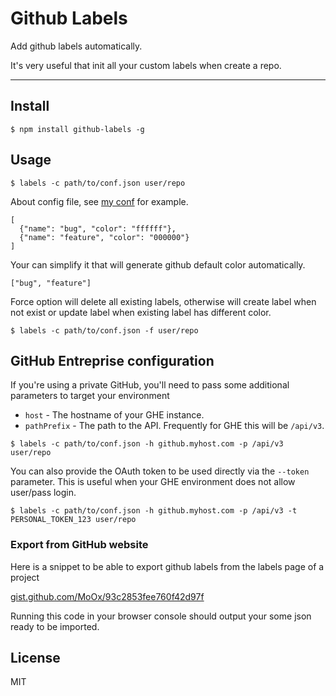 # Github Labels

Add github labels automatically.

It's very useful that init all your custom labels when create a repo.

---

## Install

```
$ npm install github-labels -g
```

## Usage

```
$ labels -c path/to/conf.json user/repo
```

About config file, see [my conf](https://gist.github.com/popomore/8ef8ad0573c97081da22dca1cc84173e) for example.

```
[
  {"name": "bug", "color": "ffffff"},
  {"name": "feature", "color": "000000"}
]
```

Your can simplify it that will generate github default color automatically.

```
["bug", "feature"]
```

Force option will delete all existing labels, otherwise will create label when not exist or update label when existing label has different color.

```
$ labels -c path/to/conf.json -f user/repo
```

## GitHub Entreprise configuration

If you're using a private GitHub, you'll need to pass some additional parameters to target your environment
* `host` - The hostname of your GHE instance.
* `pathPrefix` - The path to the API. Frequently for GHE this will be `/api/v3`.

```
$ labels -c path/to/conf.json -h github.myhost.com -p /api/v3 user/repo
```

You can also provide the OAuth token to be used directly via the `--token` parameter. 
This is useful when your GHE environment does not allow user/pass login.

```
$ labels -c path/to/conf.json -h github.myhost.com -p /api/v3 -t PERSONAL_TOKEN_123 user/repo
```

### Export from GitHub website

Here is a snippet to be able to export github labels from the labels page of a project

[gist.github.com/MoOx/93c2853fee760f42d97f](https://gist.github.com/MoOx/93c2853fee760f42d97f)

Running this code in your browser console should output your some json ready to be imported.

## License

MIT
